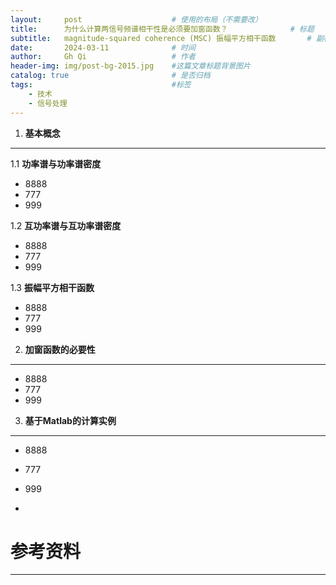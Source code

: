 ```yaml
---
layout:     post   				    # 使用的布局（不需要改）
title:      为什么计算两信号频谱相干性是必须要加窗函数？ 				# 标题 
subtitle:   magnitude-squared coherence (MSC) 振幅平方相干函数       # 副标题
date:       2024-03-11 				# 时间
author:     Gh Qi 					# 作者
header-img: img/post-bg-2015.jpg 	#这篇文章标题背景图片
catalog: true 						# 是否归档
tags:								#标签
    - 技术
    - 信号处理
---
```


>
> 
1. **基本概念**
******************
1.1 **功率谱与功率谱密度**
* 8888
* 777
* 999

1.2 **互功率谱与互功率谱密度**
* 8888
* 777
* 999

   
1.3 **振幅平方相干函数**

* 8888
* 777
* 999


   
2. **加窗函数的必要性**
******************

* 8888
* 777
* 999

3. **基于Matlab的计算实例**
******************
* 8888
* 777
* 999

* 
# 参考资料
******************
> 
> 
> 
